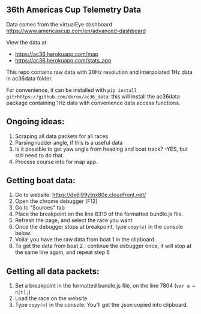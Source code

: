36th Americas Cup Telemetry Data
---------------------------------
Data comes from the virtualEye dashboard https://www.americascup.com/en/advanced-dashboard

View the data at 
- https://ac36.herokuapp.com/map
- https://ac36.herokuapp.com/stats_app

This repo contains raw data with 20Hz resolution and interpolated 1Hz data in ac36data folder.

For convenience, it can be installed with `pip install git+https://github.com/dorox/ac36_data`: this will install the ac36data package containing 1Hz data with convenience data access functions.

Ongoing ideas:
-------------------------
1. Scraping all data packets for all races
2. Parsing rudder angle, if this is a useful data
3. Is it possible to get yaw angle from heading and boat track? -YES, but still need to do that.
4. Process course info for map app.

Getting boat data:
-------------------
1. Go to website: https://dx6j99ytnx80e.cloudfront.net/ 
2. Open the chrome debugger (F12) 
3. Go to "Sources" tab
4. Place the breakpoint on the line 8310 of the formatted bundle.js file.
5. Refresh the page, and select the race you want
6. Once the debugger stops at breakpoint, type `copy(e)` in the console below.
7. Voila! you have the raw data from boat 1 in the clipboard.
8. To get the data from  boat 2 : continue the debugger once, it will stop at the same line again, and repeat step 6

Getting all data packets:
--------------------------
1. Set a breakpoint in the formatted bundle.js file, on the line 7804 (`var a = n[t];`)
2. Load the race on the website
3. Type `copy(n)` in the console: You'll get the .json copied into clipboard.
